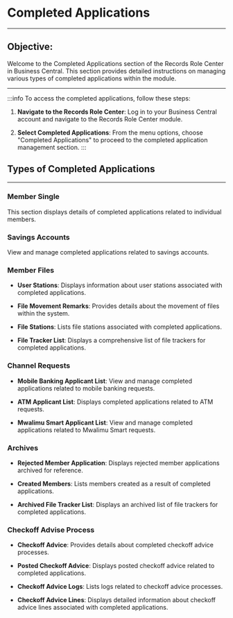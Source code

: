 # Completed Applications
---

<div class="customized-intro-container" id="introduction">
    <h2 class="overtime-management"> Objective: </h2>
    <p> Welcome to the Completed Applications section of the Records Role Center in Business Central. This section provides detailed instructions on managing various types of completed applications within the module.</p>
</div>

---

:::info
To access the completed applications, follow these steps:

1. **Navigate to the Records Role Center**: Log in to your Business Central account and navigate to the Records Role Center module.
   
2. **Select Completed Applications**: From the menu options, choose "Completed Applications" to proceed to the completed application management section.
:::

## Types of Completed Applications
---

### Member Single

This section displays details of completed applications related to individual members.

### Savings Accounts

View and manage completed applications related to savings accounts.

### Member Files

- **User Stations**: Displays information about user stations associated with completed applications.
  
- **File Movement Remarks**: Provides details about the movement of files within the system.

- **File Stations**: Lists file stations associated with completed applications.

- **File Tracker List**: Displays a comprehensive list of file trackers for completed applications.

### Channel Requests

- **Mobile Banking Applicant List**: View and manage completed applications related to mobile banking requests.
  
- **ATM Applicant List**: Displays completed applications related to ATM requests.

- **Mwalimu Smart Applicant List**: View and manage completed applications related to Mwalimu Smart requests.

### Archives

- **Rejected Member Application**: Displays rejected member applications archived for reference.
  
- **Created Members**: Lists members created as a result of completed applications.

- **Archived File Tracker List**: Displays an archived list of file trackers for completed applications.

### Checkoff Advise Process

- **Checkoff Advice**: Provides details about completed checkoff advice processes.
  
- **Posted Checkoff Advice**: Displays posted checkoff advice related to completed applications.

- **Checkoff Advice Logs**: Lists logs related to checkoff advice processes.

- **Checkoff Advice Lines**: Displays detailed information about checkoff advice lines associated with completed applications.
